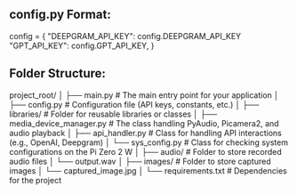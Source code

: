 ## config.py Format:

config = {
    "DEEPGRAM_API_KEY": config.DEEPGRAM_API_KEY
    "GPT_API_KEY": config.GPT_API_KEY,
}

## Folder Structure:

project_root/
│
├── main.py               # The main entry point for your application
│
├── config.py             # Configuration file (API keys, constants, etc.)
│
├── libraries/            # Folder for reusable libraries or classes
│   ├── media_device_manager.py   # The class handling PyAudio, Picamera2, and audio playback
│   ├── api_handler.py            # Class for handling API interactions (e.g., OpenAI, Deepgram)
│   └── sys_config.py             # Class for checking system configurations on the Pi Zero 2 W
│
├── audio/                # Folder to store recorded audio files
│   └── output.wav
│
├── images/               # Folder to store captured images
│   └── captured_image.jpg
│
└── requirements.txt      # Dependencies for the project

